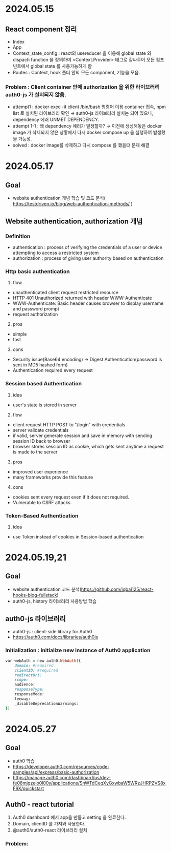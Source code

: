 # 2024.05.15

## React component 정리
- Index 
- App 
- Context_state_config : react의 usereducer 을 이용해 global state 와 dispach function 을 정의하며 <Context.Provider> 태그로 감싸주어 모든 컴포넌트에서 global state 를 사용가능하게 함 
- Routes : Context, hook 폴더 안의 모든 component, 기능을 모음.

### Problem : Client container 안에 authorization 을 위한 라이브러리 auth0-js 가 설치되지 않음.
- attempt1 : docker exec -it client /bin/bash 명령어 이용 container 접속, npm list 로 설치된 라이브러리 확인  &rarr; auth0-js 라이브러리 설치는 되어 있으나, dependency 에러 UNMET DEPENDENCY. 
- attempt 1-1 : 왜 dependency 에러가 발생할까?  &rarr; 이전에 생성해놓은 docker image 가 삭제되지 않은 상황에서 다시 docker compose up 을 실행하여 발생했을 가능성. 
- solved : docker image를 삭제하고 다시 compose 를 했을떄 문제 해결   

# 2024.05.17

## Goal
- website authentication 개념 학습 및 코드 분석( https://testdriven.io/blog/web-authentication-methods/ )

## Website authentication, authorization 개념
### Definition
- authentication : process of verifying the credentials of a user or device attempting to access a restricted system
- authorization : process of giving user authority based on authentication
### Http basic authentication
1. flow  
- unauthenticated client request restricted resource  
- HTTP 401 Unauthorized returned with header WWW-Authenticate
- WWW-Authenticate: Basic header causes browser to display username and password prompt 
- request authorization 
2. pros  
- simple
- fast  
3. cons   
- Security issue(Base64 encoding) &rarr; Digest Authentication(password is sent in MD5 hashed form)
- Authentication required every request
### Session based Authentication
1. idea
- user's state is stored in server  

2. flow 
- client request HTTP POST to "/login" with credentials
- server validate credentials
- if valid, server generate session and save in memory with sending session ID back to browser
- browser stores session ID as cookie, which gets sent anytime a request is made to the server

3. pros
- improved user experience
- many frameworks provide this feature

4. cons 
- cookies sent every request even if it does not required.
- Vulnerable to CSRF attacks
### Token-Based Authentication
1. idea 
- use Token instead of cookies in Session-based authentication

# 2024.05.19,21

## Goal 
- website authentication 코드 분석(https://github.com/iqbal125/react-hooks-blog-fullstack)
- auth0-js, history 라이브러리 사용방법 학습

## auth0-js 라이브러리
- auth0-js : client-side library for Auth0 
- https://auth0.com/docs/libraries/auth0js

### Initialization : initialize new instance of Auth0 application
```Ruby
var webAuth = new auth0.WebAuth({
    domain: #required
    clientID: #required
    redirectUrl: 
    scope: 
    audience:
    responseType: 
    responseMode:
    leeway:
    _disableDeprecationWarnings:
})
```

# 2024.05.27 

## Goal 
- auth0 학습 
- https://developer.auth0.com/resources/code-samples/api/express/basic-authorization
- https://manage.auth0.com/dashboard/us/dev-fe08mjqzeio0l00y/applications/SnWTdCeqXyGxwbaW5WRzJHRPZVS8xF9X/quickstart

## Auth0 - react tutorial
1. Auth0 dashboard 에서 app을 만들고 setting 을 완료한다. 
2. Domain, clientID 를 가져와 사용한다.
3. @auth0/auth0-react 라이브러리 설치

### Problem: 


